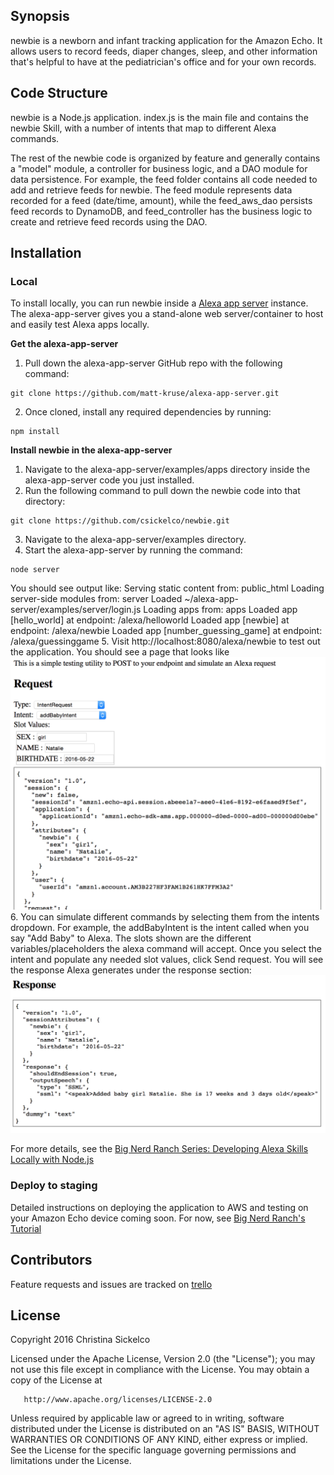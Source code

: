 ## Synopsis

newbie is a newborn and infant tracking application for the Amazon Echo. It allows users to record feeds, diaper changes, sleep, and other information that's helpful to have at the pediatrician's office and for your own records.

## Code Structure

newbie is a Node.js application. index.js is the main file and contains the newbie Skill, with a number of intents that map to different Alexa commands. 

The rest of the newbie code is organized by feature and generally contains a "model" module, a controller for business logic, and a DAO module for data persistence. For example, the feed folder contains all code needed to add and retrieve feeds for newbie. The feed module represents data recorded for a feed (date/time, amount), while the feed_aws_dao persists feed records to DynamoDB, and feed_controller has the business logic to create and retrieve feed records using the DAO.

## Installation

### Local 

To install locally, you can run newbie inside a [Alexa app server](https://www.npmjs.com/package/alexa-app-server) instance. The alexa-app-server gives you a stand-alone web server/container to host and easily test Alexa apps locally.

**Get the alexa-app-server**
1. Pull down the alexa-app-server GitHub repo with the following command:
```
git clone https://github.com/matt-kruse/alexa-app-server.git
``` 
2. Once cloned, install any required dependencies by running:
```
npm install
```

**Install newbie in the alexa-app-server**
1. Navigate to the alexa-app-server/examples/apps directory inside the alexa-app-server code you just installed.
2. Run the following command to pull down the newbie code into that directory:
```
git clone https://github.com/csickelco/newbie.git
``` 
3. Navigate to the alexa-app-server/examples directory.
4. Start the alexa-app-server by running the command:
```
node server
```
You should see output like:
Serving static content from: public_html
Loading server-side modules from: server
   Loaded ~/alexa-app-server/examples/server/login.js
Loading apps from: apps
   Loaded app [hello_world] at endpoint: /alexa/helloworld
   Loaded app [newbie] at endpoint: /alexa/newbie
   Loaded app [number_guessing_game] at endpoint: /alexa/guessinggame
5. Visit http://localhost:8080/alexa/newbie to test out the application.
You should see a page that looks like ![this](./alexa-app-server.png?raw=true "Newbie in Alexa App Server")
6. You can simulate different commands by selecting them from the intents dropdown. For example, the
addBabyIntent is the intent called when you say "Add Baby" to Alexa. The slots shown are the different
variables/placeholders the alexa command will accept. Once you select the intent and populate any
needed slot values, click Send request. You will see the response Alexa generates under the response section:
![response](./alexa-app-server-response.png?raw=true "Newbie Response in Alexa App Server")

For more details, see the [Big Nerd Ranch Series: Developing Alexa Skills Locally with Node.js](https://developer.amazon.com/public/community/post/Tx1BIPOTYRL82PV/Big-Nerd-Ranch-Series-Developing-Alexa-Skills-Locally-with-Node-js-Implementing)

### Deploy to staging

Detailed instructions on deploying the application to AWS and testing on your Amazon Echo device coming soon. For now, see [Big Nerd Ranch's Tutorial](https://developer.amazon.com/public/community/post/Tx2LL8LQWN9T33O/Big-Nerd-Ranch-Series-Developing-Alexa-Skills-Locally-with-Node-js-Deploying-You)

## Contributors

Feature requests and issues are tracked on [trello](https://trello.com/b/8m6eYU5T/newbie)

## License

Copyright 2016 Christina Sickelco

   Licensed under the Apache License, Version 2.0 (the "License");
   you may not use this file except in compliance with the License.
   You may obtain a copy of the License at

       http://www.apache.org/licenses/LICENSE-2.0

   Unless required by applicable law or agreed to in writing, software
   distributed under the License is distributed on an "AS IS" BASIS,
   WITHOUT WARRANTIES OR CONDITIONS OF ANY KIND, either express or implied.
   See the License for the specific language governing permissions and
   limitations under the License.